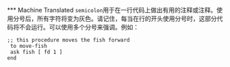 ﻿*** Machine Translated
`semicolon`用于在一行代码上做出有用的注释或注释。使用分号后，所有字符将变为灰色。请记住，每当在行的开头使用分号时，这部分代码将不会运行。可以使用多个分号来强调。例如：

```
;; this procedure moves the fish forward
 to move-fish 
 ask fish [ fd 1 ]  
end
```